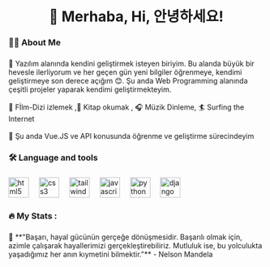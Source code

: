 ###




###

<h1 align="center">🤗 Merhaba, Hi, 안녕하세요!</h1>

###

<h3 align="left">👩‍💻  About Me</h3>

###

<p align="left">🔭 Yazılım alanında kendini geliştirmek isteyen biriyim. Bu alanda büyük bir hevesle ilerliyorum ve her geçen gün yeni bilgiler öğrenmeye, kendimi geliştirmeye son derece açığım 😊. Şu anda Web Programming alanında çeşitli projeler yaparak kendimi geliştirmekteyim.<br> <br>🎨 Fİlm-Dizi izlemek ,📖 Kitap okumak , 🎧 Müzik Dinleme, 🏄 Surfing the Internet<br><br>🌱 Şu anda Vue.JS ve API konusunda öğrenme ve geliştirme sürecindeyim</p>

###

<h3 align="left">🛠 Language and tools</h3>

###

<div align="left">
  <img src="https://img.shields.io/badge/HTML5-E34F26?logo=html5&logoColor=white&style=for-the-badge" height="40" alt="html5 logo"  />
  <img width="12" />
  <img src="https://img.shields.io/badge/CSS3-1572B6?logo=css3&logoColor=white&style=for-the-badge" height="40" alt="css3 logo"  />
  <img width="12" />
  <img src="https://img.shields.io/badge/Tailwind CSS-06B6D4?logo=tailwindcss&logoColor=black&style=for-the-badge" height="40" alt="tailwindcss logo"  />
  <img width="12" />
  <img src="https://img.shields.io/badge/JavaScript-F7DF1E?logo=javascript&logoColor=black&style=for-the-badge" height="40" alt="javascript logo"  />
  <img width="12" />
  <img src="https://img.shields.io/badge/Python-3776AB?logo=python&logoColor=white&style=for-the-badge" height="40" alt="python logo"  />
  <img width="12" />
  <img src="https://img.shields.io/badge/Django-092E20?logo=django&logoColor=white&style=for-the-badge" height="40" alt="django logo"  />
</div>

###

<h3 align="left">🔥   My Stats :</h3>

###

<p align="left">🌟 **"Başarı, hayal gücünün gerçeğe dönüşmesidir. Başarılı olmak için, azimle çalışarak hayallerimizi gerçekleştirebiliriz. Mutluluk ise, bu yolculukta yaşadığımız her anın kıymetini bilmektir."** - Nelson Mandela</p>


###


